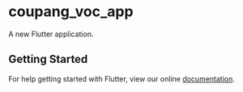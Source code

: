 # coupang_voc_app

A new Flutter application.

## Getting Started

For help getting started with Flutter, view our online
[documentation](https://flutter.io/).

